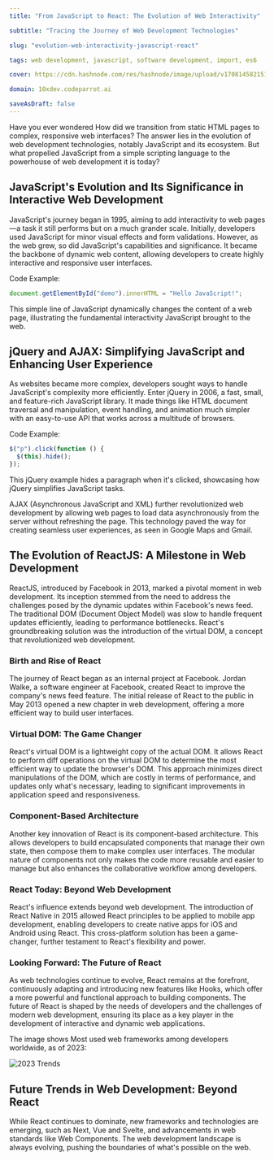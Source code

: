 ```yaml
---
title: "From JavaScript to React: The Evolution of Web Interactivity"

subtitle: "Tracing the Journey of Web Development Technologies"

slug: "evolution-web-interactivity-javascript-react"

tags: web development, javascript, software development, import, es6

cover: https://cdn.hashnode.com/res/hashnode/image/upload/v1708145821512/-sDayejx_.webp?auto=format

domain: 10xdev.codeparrot.ai

saveAsDraft: false
---
```


Have you ever wondered How did we transition from static HTML pages to complex, responsive web interfaces? The answer lies in the evolution of web development technologies, notably JavaScript and its ecosystem. But what propelled JavaScript from a simple scripting language to the powerhouse of web development it is today?

## JavaScript's Evolution and Its Significance in Interactive Web Development

JavaScript's journey began in 1995, aiming to add interactivity to web pages—a task it still performs but on a much grander scale. Initially, developers used JavaScript for minor visual effects and form validations. However, as the web grew, so did JavaScript's capabilities and significance. It became the backbone of dynamic web content, allowing developers to create highly interactive and responsive user interfaces.

Code Example:

```javascript
document.getElementById("demo").innerHTML = "Hello JavaScript!";
```

This simple line of JavaScript dynamically changes the content of a web page, illustrating the fundamental interactivity JavaScript brought to the web.

## jQuery and AJAX: Simplifying JavaScript and Enhancing User Experience

As websites became more complex, developers sought ways to handle JavaScript's complexity more efficiently. Enter jQuery in 2006, a fast, small, and feature-rich JavaScript library. It made things like HTML document traversal and manipulation, event handling, and animation much simpler with an easy-to-use API that works across a multitude of browsers.

Code Example:

```javascript
$("p").click(function () {
  $(this).hide();
});
```

This jQuery example hides a paragraph when it's clicked, showcasing how jQuery simplifies JavaScript tasks.

AJAX (Asynchronous JavaScript and XML) further revolutionized web development by allowing web pages to load data asynchronously from the server without refreshing the page. This technology paved the way for creating seamless user experiences, as seen in Google Maps and Gmail.

## The Evolution of ReactJS: A Milestone in Web Development

ReactJS, introduced by Facebook in 2013, marked a pivotal moment in web development. Its inception stemmed from the need to address the challenges posed by the dynamic updates within Facebook's news feed. The traditional DOM (Document Object Model) was slow to handle frequent updates efficiently, leading to performance bottlenecks. React's groundbreaking solution was the introduction of the virtual DOM, a concept that revolutionized web development.

### Birth and Rise of React

The journey of React began as an internal project at Facebook. Jordan Walke, a software engineer at Facebook, created React to improve the company's news feed feature. The initial release of React to the public in May 2013 opened a new chapter in web development, offering a more efficient way to build user interfaces.

### Virtual DOM: The Game Changer

React's virtual DOM is a lightweight copy of the actual DOM. It allows React to perform diff operations on the virtual DOM to determine the most efficient way to update the browser's DOM. This approach minimizes direct manipulations of the DOM, which are costly in terms of performance, and updates only what's necessary, leading to significant improvements in application speed and responsiveness.

### Component-Based Architecture

Another key innovation of React is its component-based architecture. This allows developers to build encapsulated components that manage their own state, then compose them to make complex user interfaces. The modular nature of components not only makes the code more reusable and easier to manage but also enhances the collaborative workflow among developers.

### React Today: Beyond Web Development

React's influence extends beyond web development. The introduction of React Native in 2015 allowed React principles to be applied to mobile app development, enabling developers to create native apps for iOS and Android using React. This cross-platform solution has been a game-changer, further testament to React's flexibility and power.

### Looking Forward: The Future of React

As web technologies continue to evolve, React remains at the forefront, continuously adapting and introducing new features like Hooks, which offer a more powerful and functional approach to building components. The future of React is shaped by the needs of developers and the challenges of modern web development, ensuring its place as a key player in the development of interactive and dynamic web applications.

The image shows Most used web frameworks among developers worldwide, as of 2023:

![2023 Trends](https://cdn.hashnode.com/res/hashnode/image/upload/v1708091630377/eL6dL39R7.png?auto=format)

## Future Trends in Web Development: Beyond React

While React continues to dominate, new frameworks and technologies are emerging, such as Next, Vue and Svelte, and advancements in web standards like Web Components. The web development landscape is always evolving, pushing the boundaries of what's possible on the web.
